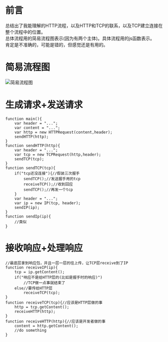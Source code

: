 [mTime]:#(1535450853751)
<!---
总结出了我能理解的HTTP流程，以及HTTP和TCP的联系，以及TCP建立连接在整个流程中的位置。  
总体流程用的简易流程图表示(因为有两个主体)。具体流程用的js函数表示。肯定是不准确的，可能是错的，但感觉还是有用的。
--->
# 前言
总结出了我能理解的HTTP流程，以及HTTP和TCP的联系，以及TCP建立连接在整个流程中的位置。  
总体流程用的简易流程图表示(因为有两个主体)。具体流程用的js函数表示。  
肯定是不准确的，可能是错的，但感觉还是有用的。
# 简易流程图
![简易流程图](http://on-img.com/chart_image/5b83ce3ee4b0d4d65be8cef6.png)
# 生成请求+发送请求
```
function main(){
	var header = "...";
	var content = "...";
	var http = new HTTPRequest(content,header);
	sendHTTP(http);
}
function sendHTTP(http){
	var header = "...";
	var tcp = new TCPRequest(http,header);
	sendTCP(tcp);
}
function sendTCP(tcp){
	if("tcp还没连接"){//假装三次握手
		sendTCP();//发送握手用的tcp
		receiveTCP();//收到回应
		sendTCP();//再发一个tcp
	}
	var header = "...";
	var ip = new IP(tcp, header);
	sendIP(ip);
}
function sendIp(ip){
	//类似
}
```
# 接收响应+处理响应
```
//最底层拿到响应包，并且一层一层的往上传，让TCP层receive到了IP
function receiveIP(ip){
	tcp = ip.getContent();
	if("响应不是给HTTP层的(比如是握手时的响应)")
		//TCP做一点事就结束了
	else//要传给HTTP层
		receiveTCP(tcp);
}
function receiveTCP(tcp){//应该是HTTP层做的事
	http = tcp.getContent();
	receiveHTTP(http);
}
function receiveHTTP(http){//应该是开发者做的事
	content = http.getContent();
	//do something
}
```